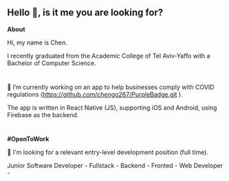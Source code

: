 ## Hello 👋, is it me you are looking for?

**About**

Hi, my name is Chen.

I recently graduated from the Academic College of Tel Aviv-Yaffo with a Bachelor of Computer Science.

#

🔭 I’m currently working on an app to help businesses comply with COVID regulations (https://github.com/chengo267/PurpleBadge.git ). 

   The app is written in React Native (JS), supporting iOS and Android, using Firebase as the backend.
#
    
**#OpenToWork**

🤔 I'm looking for a relevant entry-level development position (full time).

   Junior Software Developer - Fullstack - Backend - Fronted - Web Developer - 




<!--
**chengo267/chengo267** is a ✨ _special_ ✨ repository because its `README.md` (this file) appears on your GitHub profile.

Here are some ideas to get you started:

- 🔭 I’m currently working on ...
- 🌱 I’m currently learning ...
- 👯 I’m looking to collaborate on ...
- 🤔 I’m looking for help with ...
- 💬 Ask me about ...
- 📫 How to reach me: ...
- 😄 Pronouns: ...
- ⚡ Fun fact: ...
-->
